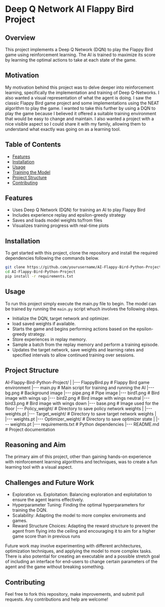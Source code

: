 # Deep Q Network AI Flappy Bird Project

## Overview

This project implements a Deep Q Network (DQN) to play the Flappy Bird game using reinforcement learning. The AI is trained to maximize its score by learning the optimal actions to take at each state of the game.

## Motivation

My motivation behind this project was to delve deeper into reinforcement learning, specifically the implementation and training of Deep Q-Networks.
I also wanted a visual representation of what the agent is doing.
I saw the classic Flappy Bird game project and some implementations using the NEAT algorithm to play the game.
I wanted to take this further by using a DQN to play the game because I believed it offered a suitable training environment that would be easy to change and maintain. 
I also wanted a project with a nice visible aspect so I could share it with my family, allowing them to understand what exactly was going on as a learning tool.

## Table of Contents

- [Features](#features)
- [Installation](#installation)
- [Usage](#usage)
- [Training the Model](#training-the-model)
- [Project Structure](#project-structure)
- [Contributing](#contributing)

## Features

- Uses Deep Q Network (DQN) for training an AI to play Flappy Bird
- Includes experience replay and epsilon-greedy strategy
- Saves and loads model weights to/from files
- Visualizes training progress with real-time plots

## Installation

To get started with this project, clone the repository and install the required dependencies following the commands below. 

```sh
git clone https://github.com/yourusername/AI-Flappy-Bird-Python-Project.git
cd AI-Flappy-Bird-Python-Project
pip install -r requirements.txt
```
## Usage

To run this project simply execute the main.py file to begin.
The model can be trained by running the `main.py` script whuch involves the following steps.
  - Initialize the DQN, target network and optimizer.
  - load saved weights if available.
  - Starts the game and begins performing actions based on the epsilon-greedy strategy.
  - Store experiences in replay memory.
  - Sample a batch from the replay memory and perform a training episode.
  - Updates the target network, save weights and learning rates and specified intervals to allow continued training over sessions.

## Project Structure

AI-Flappy-Bird-Python-Project/
|
|--- FlappyBird.py           # Flappy Bird game environment
|--- main.py                 # Main script for training and running the AI
|--- bg.png                  # Background image
|--- pipe.png                # Pipe image
|--- bird1.png               # Bird image with wings up
|--- bird2.png               # Bird image with wings neutral
|--- bird3.png               # Bird image with wings down
|--- base.png                # Image used for the floor
|--- Policy_weight/          # Directory to save policy network weights
|    |--- weights.pt
|--- Target_weight/          # Directory to save target network weights
|    |--- weights.pt
|--- Optimizer_weight/       # Directory to save optimizer state
|    |--- weights.pt
|--- requirements.txt        # Python dependencies
|--- README.md               # Project documentation

## Reasoning and Aim

The primary aim of this project, other than gaining hands-on experience with reinforcement learning algorithms and techniques, was to create a fun learning tool with a visual aspect.

## Challenges and Future Work
- Exploration vs. Exploitation: Balancing exploration and exploitation to ensure the agent learns effectively.
- Hyperparameter Tuning: Finding the optimal hyperparameters for training the DQN.
- Scalability: Adapting the model to more complex enviroments and games.
- Reward Structure Choices: Adapting the reward structure to prevent the agent from flying into the ceiling and encouraging it to aim for a higher game score than in previous runs 

Future work may involve experimenting with different architectures, optimization techniques, and applying the model to more complex tasks.
There is also potential for creating an executable and a possible stretch goal of including an interface for end-users to change certain parameters of the agent and the game without breaking something.

## Contributing

Feel free to fork this repository, make improvements, and submit pull requests. Any contributions and help are welcome!
